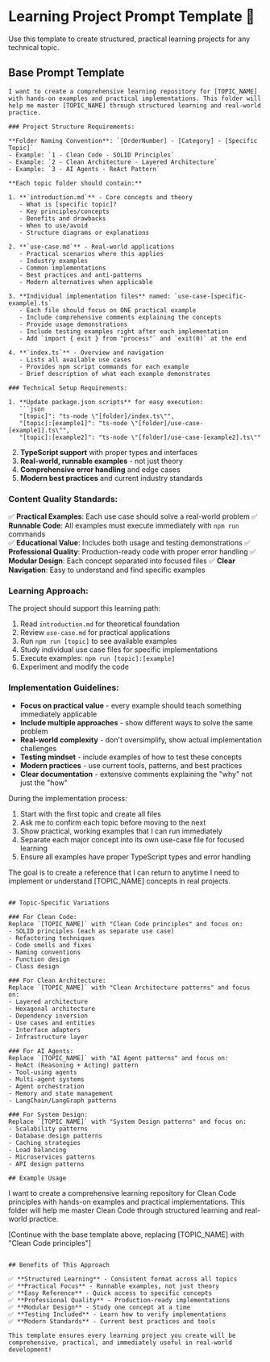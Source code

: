 # Learning Project Prompt Template 🎯

Use this template to create structured, practical learning projects for any technical topic.

## Base Prompt Template

```
I want to create a comprehensive learning repository for [TOPIC_NAME] with hands-on examples and practical implementations. This folder will help me master [TOPIC_NAME] through structured learning and real-world practice.

### Project Structure Requirements:

**Folder Naming Convention**: `[OrderNumber] - [Category] - [Specific Topic]`
- Example: `1 - Clean Code - SOLID Principles`
- Example: `2 - Clean Architecture - Layered Architecture` 
- Example: `3 - AI Agents - ReAct Pattern`

**Each topic folder should contain:**

1. **`introduction.md`** - Core concepts and theory
   - What is [specific topic]?
   - Key principles/concepts
   - Benefits and drawbacks
   - When to use/avoid
   - Structure diagrams or explanations

2. **`use-case.md`** - Real-world applications
   - Practical scenarios where this applies
   - Industry examples
   - Common implementations
   - Best practices and anti-patterns
   - Modern alternatives when applicable

3. **Individual implementation files** named: `use-case-[specific-example].ts`
   - Each file should focus on ONE practical example
   - Include comprehensive comments explaining the concepts
   - Provide usage demonstrations
   - Include testing examples right after each implementation
   - Add `import { exit } from "process"` and `exit(0)` at the end

4. **`index.ts`** - Overview and navigation
   - Lists all available use cases
   - Provides npm script commands for each example
   - Brief description of what each example demonstrates

### Technical Setup Requirements:

1. **Update package.json scripts** for easy execution:
   ```json
   "[topic]": "ts-node \"[folder]/index.ts\"",
   "[topic]:[example1]": "ts-node \"[folder]/use-case-[example1].ts\"",
   "[topic]:[example2]": "ts-node \"[folder]/use-case-[example2].ts\""
   ```

2. **TypeScript support** with proper types and interfaces
3. **Real-world, runnable examples** - not just theory
4. **Comprehensive error handling** and edge cases
5. **Modern best practices** and current industry standards

### Content Quality Standards:

✅ **Practical Examples**: Each use case should solve a real-world problem
✅ **Runnable Code**: All examples must execute immediately with `npm run` commands  
✅ **Educational Value**: Includes both usage and testing demonstrations
✅ **Professional Quality**: Production-ready code with proper error handling
✅ **Modular Design**: Each concept separated into focused files
✅ **Clear Navigation**: Easy to understand and find specific examples

### Learning Approach:

The project should support this learning path:
1. Read `introduction.md` for theoretical foundation
2. Review `use-case.md` for practical applications
3. Run `npm run [topic]` to see available examples
4. Study individual use case files for specific implementations  
5. Execute examples: `npm run [topic]:[example]`
6. Experiment and modify the code

### Implementation Guidelines:

- **Focus on practical value** - every example should teach something immediately applicable
- **Include multiple approaches** - show different ways to solve the same problem
- **Real-world complexity** - don't oversimplify, show actual implementation challenges
- **Testing mindset** - include examples of how to test these concepts
- **Modern practices** - use current tools, patterns, and best practices
- **Clear documentation** - extensive comments explaining the "why" not just the "how"

During the implementation process:
1. Start with the first topic and create all files
2. Ask me to confirm each topic before moving to the next
3. Show practical, working examples that I can run immediately
4. Separate each major concept into its own use-case file for focused learning
5. Ensure all examples have proper TypeScript types and error handling

The goal is to create a reference that I can return to anytime I need to implement or understand [TOPIC_NAME] concepts in real projects.
```

## Topic-Specific Variations

### For Clean Code:
Replace `[TOPIC_NAME]` with "Clean Code principles" and focus on:
- SOLID principles (each as separate use case)
- Refactoring techniques  
- Code smells and fixes
- Naming conventions
- Function design
- Class design

### For Clean Architecture:
Replace `[TOPIC_NAME]` with "Clean Architecture patterns" and focus on:
- Layered architecture
- Hexagonal architecture
- Dependency inversion
- Use cases and entities
- Interface adapters
- Infrastructure layer

### For AI Agents:
Replace `[TOPIC_NAME]` with "AI Agent patterns" and focus on:
- ReAct (Reasoning + Acting) pattern
- Tool-using agents
- Multi-agent systems
- Agent orchestration
- Memory and state management
- LangChain/LangGraph patterns

### For System Design:
Replace `[TOPIC_NAME]` with "System Design patterns" and focus on:
- Scalability patterns
- Database design patterns
- Caching strategies
- Load balancing
- Microservices patterns
- API design patterns

## Example Usage

```
I want to create a comprehensive learning repository for Clean Code principles with hands-on examples and practical implementations. This folder will help me master Clean Code through structured learning and real-world practice.

[Continue with the base template above, replacing [TOPIC_NAME] with "Clean Code principles"]
```

## Benefits of This Approach

✅ **Structured Learning** - Consistent format across all topics
✅ **Practical Focus** - Runnable examples, not just theory  
✅ **Easy Reference** - Quick access to specific concepts
✅ **Professional Quality** - Production-ready implementations
✅ **Modular Design** - Study one concept at a time
✅ **Testing Included** - Learn how to verify implementations
✅ **Modern Standards** - Current best practices and tools

This template ensures every learning project you create will be comprehensive, practical, and immediately useful in real-world development! 